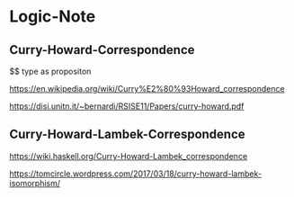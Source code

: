 # Logic-Note

## Curry-Howard-Correspondence 

$$ type as propositon

https://en.wikipedia.org/wiki/Curry%E2%80%93Howard_correspondence

https://disi.unitn.it/~bernardi/RSISE11/Papers/curry-howard.pdf


## Curry-Howard-Lambek-Correspondence 

https://wiki.haskell.org/Curry-Howard-Lambek_correspondence 

https://tomcircle.wordpress.com/2017/03/18/curry-howard-lambek-isomorphism/
